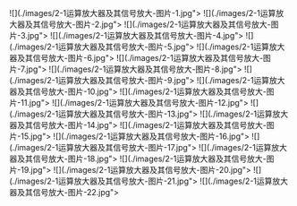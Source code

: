 ﻿![](./images/2-1运算放大器及其信号放大-图片-1.jpg"></div>
![](./images/2-1运算放大器及其信号放大-图片-2.jpg"></div>
![](./images/2-1运算放大器及其信号放大-图片-3.jpg"></div>
![](./images/2-1运算放大器及其信号放大-图片-4.jpg"></div>
![](./images/2-1运算放大器及其信号放大-图片-5.jpg"></div>
![](./images/2-1运算放大器及其信号放大-图片-6.jpg"></div>
![](./images/2-1运算放大器及其信号放大-图片-7.jpg"></div>
![](./images/2-1运算放大器及其信号放大-图片-8.jpg"></div>
![](./images/2-1运算放大器及其信号放大-图片-9.jpg"></div>
![](./images/2-1运算放大器及其信号放大-图片-10.jpg"></div>
![](./images/2-1运算放大器及其信号放大-图片-11.jpg"></div>
![](./images/2-1运算放大器及其信号放大-图片-12.jpg"></div>
![](./images/2-1运算放大器及其信号放大-图片-13.jpg"></div>
![](./images/2-1运算放大器及其信号放大-图片-14.jpg"></div>
![](./images/2-1运算放大器及其信号放大-图片-15.jpg"></div>
![](./images/2-1运算放大器及其信号放大-图片-16.jpg"></div>
![](./images/2-1运算放大器及其信号放大-图片-17.jpg"></div>
![](./images/2-1运算放大器及其信号放大-图片-18.jpg"></div>
![](./images/2-1运算放大器及其信号放大-图片-19.jpg"></div>
![](./images/2-1运算放大器及其信号放大-图片-20.jpg"></div>
![](./images/2-1运算放大器及其信号放大-图片-21.jpg"></div>
![](./images/2-1运算放大器及其信号放大-图片-22.jpg"></div>
